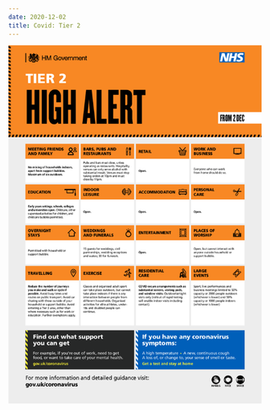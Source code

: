 ```yaml
---
date: 2020-12-02
title: Covid: Tier 2
---
```


[![](COVID-19_Tier_Posters_2020_FInal_High.png)](https://assets.publishing.service.gov.uk/government/uploads/system/uploads/attachment_data/file/938047/COVID-19_Tier_Posters_2020_FInal_High.pdf)
